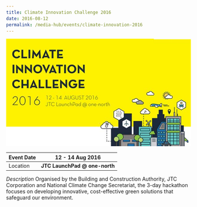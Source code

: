 ```yaml
---
title: Climate Innovation Challenge 2016
date: 2016-08-12
permalink: /media-hub/events/climate-innovation-2016
---
```

![Climate Innovation Challenge 2016](/images/media-hub/events/till-2020/climate-innovation-challenge-2016.jpeg)

| Event Date | **12 - 14 Aug 2016**| 
| -------- | -------- |
| Location   |**JTC LaunchPad @ one-north**  | 

*Description*
Organised by the Building and Construction Authority, JTC Corporation and National Climate Change Secretariat, the 3-day hackathon focuses on developing innovative, cost-effective green solutions that safeguard our environment.
